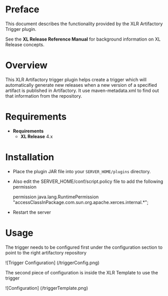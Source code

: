 # Preface #

This document describes the functionality provided by the XLR Artifactory Trigger plugin.

See the **XL Release Reference Manual** for background information on XL Release concepts.

# Overview #

This XLR Artifactory trigger plugin helps create a trigger which will automatically generate new releases when a new version of a specified artifact is published in Artifactory. It use maven-metadata.xml to find out that information from the repository.

# Requirements #

* **Requirements**
	* **XL Release** 4.x

# Installation #

* Place the plugin JAR file into your `SERVER_HOME/plugins` directory.
* Also edit the SERVER_HOME/conf/script.policy file to add the following permission
	
	permission java.lang.RuntimePermission "accessClassInPackage.com.sun.org.apache.xerces.internal.*";

* Restart the server  

# Usage #


The trigger needs to be configured first under the configuration section to point to the right artifactory repository

![Trigger Configuration] (/triggerConfig.png)


The second piece of configuration is inside the XLR Template to use the trigger 

![Configuration] (/triggerTemplate.png)